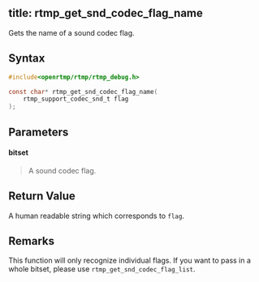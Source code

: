 title: rtmp_get_snd_codec_flag_name
--------------------------

Gets the name of a sound codec flag. 


## Syntax ##

```c
#include<openrtmp/rtmp/rtmp_debug.h>

const char* rtmp_get_snd_codec_flag_name( 
	rtmp_support_codec_snd_t flag
);
```

## Parameters ##
#### bitset ####
> A sound codec flag.

## Return Value ##
A human readable string which corresponds to `flag`.

## Remarks ##
This function will only recognize individual flags. If you want to pass in a whole bitset, please use `rtmp_get_snd_codec_flag_list`.